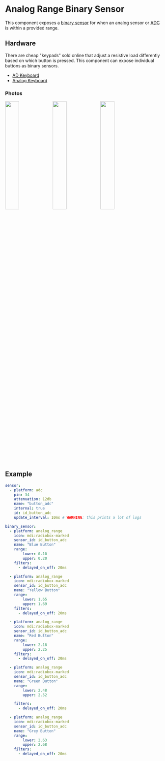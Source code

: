 # Analog Range Binary Sensor

This component exposes a [binary sensor](https://esphome.io/components/binary_sensor/) for when an analog sensor or [ADC](https://esphome.io/components/sensor/adc.html) is within a provided range.

## Hardware

There are cheap "keypads" sold online that adjust a resistive load differently based on which button is pressed. This component can expose individual buttons as binary sensors.

* [AD Keyboard](https://www.aliexpress.us/item/3256802254533505.html)
* [Analog Keyboard](https://www.aliexpress.us/item/3256801710797349.html)

### Photos

<img src="https://github.com/user-attachments/assets/dce93d90-4ab1-4ba3-8147-4519798efe05" width="30%"/>

<img src="https://github.com/user-attachments/assets/47534383-83b6-48cd-a824-de2335f4ed94" width="30%"/>

<img src="https://github.com/user-attachments/assets/e25bf375-adcc-4063-af75-c0586cc60636" width="30%"/>


## Example

```yaml
sensor:
  - platform: adc
    pin: 34
    attenuation: 12db
    name: "button_adc"
    internal: true
    id: id_button_adc
    update_interval: 10ms # WARNING: this prints a lot of logs

binary_sensor:
  - platform: analog_range
    icon: mdi:radiobox-marked
    sensor_id: id_button_adc
    name: "Blue Button"
    range:
        lower: 0.10
        upper: 0.20
    filters:
      - delayed_on_off: 20ms

  - platform: analog_range
    icon: mdi:radiobox-marked
    sensor_id: id_button_adc
    name: "Yellow Button"
    range:
        lower: 1.65
        upper: 1.69
    filters:
      - delayed_on_off: 20ms

  - platform: analog_range
    icon: mdi:radiobox-marked
    sensor_id: id_button_adc
    name: "Red Button"
    range:
        lower: 2.18
        upper: 2.25
    filters:
      - delayed_on_off: 20ms

  - platform: analog_range
    icon: mdi:radiobox-marked
    sensor_id: id_button_adc
    name: "Green Button"
    range:
        lower: 2.48
        upper: 2.52

    filters:
      - delayed_on_off: 20ms

  - platform: analog_range
    icon: mdi:radiobox-marked
    sensor_id: id_button_adc
    name: "Grey Button"
    range:
        lower: 2.63
        upper: 2.68
    filters:
      - delayed_on_off: 20ms

```
